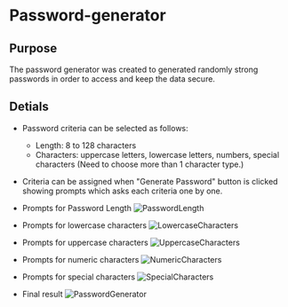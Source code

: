 # Password-generator

## Purpose
The password generator was created to generated randomly strong passwords in order to access and keep the data secure.

## Detials
* Password criteria can be selected as follows:
    * Length: 8 to 128 characters
    * Characters: uppercase letters, lowercase letters, numbers, special characters (Need to choose more than 1 character type.)

* Criteria can be assigned when "Generate Password" button is clicked showing prompts which asks each criteria one by one.

* Prompts for Password Length
![PasswordLength](https://user-images.githubusercontent.com/39162030/167784484-485870c2-d44b-4e31-b146-50f661cb1167.png)

* Prompts for lowercase characters
![LowercaseCharacters](https://user-images.githubusercontent.com/39162030/167784681-c22a81d2-86d5-4ea7-b207-1f5bef1a1c17.png)

* Prompts for uppercase characters
![UppercaseCharacters](https://user-images.githubusercontent.com/39162030/167784746-ad3ef00a-80ab-49c5-b5d2-2ea80e564d0c.png)

* Prompts for numeric characters
![NumericCharacters](https://user-images.githubusercontent.com/39162030/167784766-5fc85f98-e68c-4e64-8cf0-f95465d313a7.png)

* Prompts for special characters
![SpecialCharacters](https://user-images.githubusercontent.com/39162030/167784780-545e2630-05c5-4023-9c86-6297a264aa3a.png)

* Final result
![PasswordGenerator](https://user-images.githubusercontent.com/39162030/167784850-bb5a3316-7cfb-418d-aa63-fdfae7dd6bcf.png)
